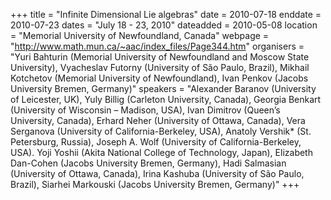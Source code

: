 +++
title = "Infinite Dimensional Lie algebras"
date = 2010-07-18
enddate = 2010-07-23
dates = "July 18 - 23, 2010"
dateadded = 2010-05-08
location = "Memorial University of Newfoundland, Canada"
webpage = "http://www.math.mun.ca/~aac/index_files/Page344.htm"
organisers = "Yuri Bahturin (Memorial University of Newfoundland and Moscow State University), Vyacheslav Futorny (University of São Paulo, Brazil), Mikhail Kotchetov (Memorial University of Newfoundland), Ivan Penkov (Jacobs University Bremen, Germany)"
speakers = "Alexander Baranov (University of Leicester, UK),  Yuly Billig (Carleton University, Canada), Georgia Benkart (University of Wisconsin – Madison, USA),  Ivan Dimitrov (Queen’s University, Canada), Erhard Neher (University of Ottawa, Canada), Vera Serganova (University of California-Berkeley, USA), Anatoly Vershik* (St. Petersburg, Russia), Joseph A. Wolf (University of California-Berkeley, USA). Yoji Yoshii (Akita National College of Technology, Japan), Elizabeth Dan-Cohen (Jacobs University Bremen, Germany), Hadi Salmasian (University of Ottawa, Canada), Irina Kashuba (University of São Paulo, Brazil), Siarhei Markouski (Jacobs University Bremen, Germany)"
+++
